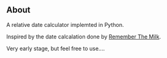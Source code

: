 ## About

A relative date calculator implemted in Python.

Inspired by the date calcalation done by [Remember The
Milk](http://rmilk.com).

Very early stage, but feel free to use....
